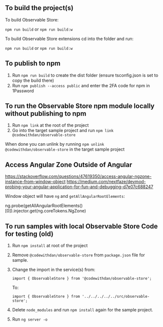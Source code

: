 ## To build the project(s)

To build Observable Store:  

`npm run build` or `npm run build:w`

To build Observable Store extensions cd into the folder and run:

`npm run build` or `npm run build:w`

## To publish to npm

1. Run `npm run build` to create the dist folder (ensure tsconfig.json is set to copy the build there)
1. Run `npm publish --access public` and enter the 2FA code for npm in 1Password

## To run the Observable Store npm module locally without publishing to npm

1. Run `npm link` at the root of the project
1. Go into the target sample project and run `npm link @codewithdan/observable-store`

When done you can unlink by running `npm unlink @codewithdan/observable-store` in the target sample project

## Access Angular Zone Outside of Angular

https://stackoverflow.com/questions/47619350/access-angular-ngzone-instance-from-window-object
https://medium.com/nextfaze/devmod-probing-your-angular-application-for-fun-and-debugging-d7e07c688247

Window object will have `ng` and `getAllAngularRootElements`:

ng.probe(getAllAngularRootElements()[0]).injector.get(ng.coreTokens.NgZone)

## To run samples with local Observable Store Code for testing (old)

1. Run `npm install` at root of the project
1. Remove `@codewithdan/observable-store` from `package.json` file for sample.
1. Change the import in the service(s) from:

    `import { ObservableStore } from '@codewithdan/observable-store';`

    To:

    `import { ObservableStore } from '../../../../../src/observable-store';`

1. Delete `node_modules` and run `npm install` again for the sample project.
1. Run `ng server -o`